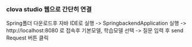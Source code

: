 ### clova studio 웹으로 간단히 연결

Spring폴더 다운로드후 자바 IDE로 실행 -> SpringbackendApplication 실행 -> http://localhost:8080 로 접속후 기본모델, 학습모델 선택 -> 질문 입력 후 send Request 버튼 클릭
